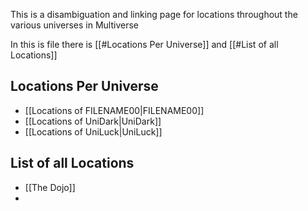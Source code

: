 This is a disambiguation and linking page for locations throughout the various universes in Multiverse

In this is file there is [[#Locations Per Universe]] and [[#List of all Locations]]

## Locations Per Universe
- [[Locations of FILENAME00|FILENAME00]]
- [[Locations of UniDark|UniDark]] 
- [[Locations of UniLuck|UniLuck]]
## List of all Locations
- [[The Dojo]]
- 